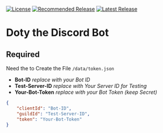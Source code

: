 [![License](https://img.shields.io/github/license/4Source/Doty-the-Discord-Bot?style=flat-square)](https://github.com/4Source/Doty-the-Discord-Bot/blob/master/LICENSE) 
[![Recommended Release](https://img.shields.io/github/v/release/4Source/OSC.svg?label=Latest%20Release&style=flat-square)](https://github.com/4Source/Doty-the-Discord-Bot/releases/latest)
[![Latest Release](https://img.shields.io/github/v/release/4Source/OSC?include_prereleases&sort=semver&style=flat-square)](https://github.com/4Source/Doty-the-Discord-Bot/releases)

# Doty the Discord Bot

## Required
Need the to Create the File ```/data/token.json```

* **Bot-ID** *replace with your Bot ID*
* **Test-Server-ID** *replace with Your Server ID for Testing*
* **Your-Bot-Token** *replace with your Bot Token (keep Secret)*
```JSON
{
    "clientId": "Bot-ID",
	"guildId": "Test-Server-ID",
    "token": "Your-Bot-Token"
}
```